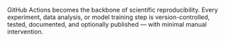 GitHub Actions becomes the backbone of scientific reproducibility. Every experiment, data analysis, or model training step is version-controlled, tested, documented, and optionally published — with minimal manual intervention.